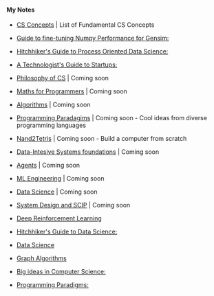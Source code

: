 #### My Notes

- [CS Concepts](https://github.com/asjad99/myNotes/blob/main/CS%20Fundamentals.md) | List of Fundamental CS Concepts
- [Guide to fine-tuning Numpy Performance for Gensim:](https://hitchhikerguide.gitbook.io/gensim_performance/)
- [Hitchhiker's Guide to Process Oriented Data Science:](https://hitchhikerguide.gitbook.io/process-analytics/)
- [A Technologist's Guide to Startups:](https://www.dropbox.com/s/yc8r3k8ozh3rn5d/5__A_technologist_s_Guide_to_startups_and_Business.pdf?dl=0)
- [Philosophy of CS]() |  Coming soon
- [Maths for Programmers]() |  Coming soon 
- [Algorithms]() | Coming soon
- [Programming Paradagims]() |  Coming soon - Cool ideas from diverse programming languages 
- [Nand2Tetris]() |  Coming soon  - Build a computer from scratch
- [Data-Intesive Systems foundations]() | Coming soon
- [Agents]() | Coming soon
- [ML Engineering]() | Coming soon
- [Data Science]() | Coming soon
- [System Design and SCIP]() | Coming soon


- [Deep Reinforcement Learning](https://hitchhikerguide.gitbook.io/reinforcement-learning/)
- [Hitchhiker's Guide to Data Science:](https://hitchhikerguide.gitbook.io/data-scoem/)
- [Data Science](https://github.com/asjad99/datascience-GYM)
- [Graph Algorithms](https://hitchhikerguide.gitbook.io/graphs/)
- [Big ideas in Computer Science:](https://hitchhikerguide.gitbook.io/big_ideas_in_cs/)
- [Programming Paradigms:](https://hitchhikerguide.gitbook.io/programming-paradigms/)
